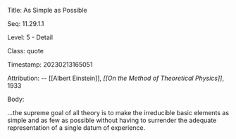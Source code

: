 Title:  As Simple as Possible

Seq:    11.29.1.1

Level:  5 - Detail

Class:  quote

Timestamp: 20230213165051

Attribution: -- [[Albert Einstein]], *[[On the Method of Theoretical Physics]]*, 1933

Body:

...the supreme goal of all theory is to make the irreducible basic elements as simple and as few as possible without having to surrender the adequate representation of a single datum of experience.

